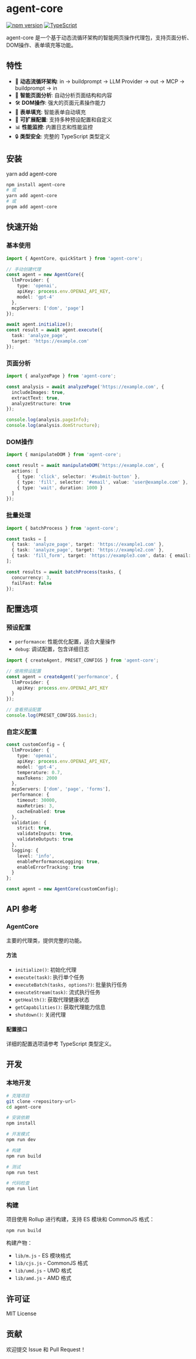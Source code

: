 # agent-core

[![npm version](https://badge.fury.io/js/agent-core.svg)](https://badge.fury.io/js/agent-core)
[![TypeScript](https://img.shields.io/badge/TypeScript-Ready-blue.svg)](https://www.typescriptlang.org)

agent-core 是一个基于动态流循环架构的智能网页操作代理包，支持页面分析、DOM操作、表单填充等功能。

## 特性

- 🔄 **动态流循环架构**: in → buildprompt → LLM Provider → out → MCP → buildprompt → in
- 🎯 **智能页面分析**: 自动分析页面结构和内容
- 🛠️ **DOM操作**: 强大的页面元素操作能力  
- 📝 **表单填充**: 智能表单自动填充
- 🔧 **可扩展配置**: 支持多种预设配置和自定义
- 📊 **性能监控**: 内置日志和性能监控
- 🔒 **类型安全**: 完整的 TypeScript 类型定义

## 安装

yarn add agent-core
```bash
npm install agent-core
# 或
yarn add agent-core
# 或
pnpm add agent-core
```

## 快速开始

### 基本使用

```typescript
import { AgentCore, quickStart } from 'agent-core';

// 手动创建代理
const agent = new AgentCore({
  llmProvider: {
    type: 'openai',
    apiKey: process.env.OPENAI_API_KEY,
    model: 'gpt-4'
  },
  mcpServers: ['dom', 'page']
});

await agent.initialize();
const result = await agent.execute({
  task: 'analyze_page',
  target: 'https://example.com'
});
```

### 页面分析

```typescript
import { analyzePage } from 'agent-core';

const analysis = await analyzePage('https://example.com', {
  includeImages: true,
  extractText: true,
  analyzeStructure: true
});

console.log(analysis.pageInfo);
console.log(analysis.domStructure);
```

### DOM操作

```typescript
import { manipulateDOM } from 'agent-core';

const result = await manipulateDOM('https://example.com', {
  actions: [
    { type: 'click', selector: '#submit-button' },
    { type: 'fill', selector: '#email', value: 'user@example.com' },
    { type: 'wait', duration: 1000 }
  ]
});
```

### 批量处理

```typescript
import { batchProcess } from 'agent-core';

const tasks = [
  { task: 'analyze_page', target: 'https://example1.com' },
  { task: 'analyze_page', target: 'https://example2.com' },
  { task: 'fill_form', target: 'https://example3.com', data: { email: 'test@example.com' } }
];

const results = await batchProcess(tasks, {
  concurrency: 3,
  failFast: false
});
```

## 配置选项

### 预设配置

- `performance`: 性能优化配置，适合大量操作
- `debug`: 调试配置，包含详细日志

```typescript
import { createAgent, PRESET_CONFIGS } from 'agent-core';

// 使用预设配置
const agent = createAgent('performance', {
  llmProvider: {
    apiKey: process.env.OPENAI_API_KEY
  }
});

// 查看预设配置
console.log(PRESET_CONFIGS.basic);
```

### 自定义配置

```typescript
const customConfig = {
  llmProvider: {
    type: 'openai',
    apiKey: process.env.OPENAI_API_KEY,
    model: 'gpt-4',
    temperature: 0.7,
    maxTokens: 2000
  },
  mcpServers: ['dom', 'page', 'forms'],
  performance: {
    timeout: 30000,
    maxRetries: 3,
    cacheEnabled: true
  },
  validation: {
    strict: true,
    validateInputs: true,
    validateOutputs: true
  },
  logging: {
    level: 'info',
    enablePerformanceLogging: true,
    enableErrorTracking: true
  }
};

const agent = new AgentCore(customConfig);
```

## API 参考

### AgentCore

主要的代理类，提供完整的功能。

#### 方法

- `initialize()`: 初始化代理
- `execute(task)`: 执行单个任务
- `executeBatch(tasks, options?)`: 批量执行任务
- `executeStream(task)`: 流式执行任务
- `getHealth()`: 获取代理健康状态
- `getCapabilities()`: 获取代理能力信息
- `shutdown()`: 关闭代理

#### 配置接口

详细的配置选项请参考 TypeScript 类型定义。

## 开发

### 本地开发

```bash
# 克隆项目
git clone <repository-url>
cd agent-core

# 安装依赖
npm install

# 开发模式
npm run dev

# 构建
npm run build

# 测试
npm run test

# 代码检查
npm run lint
```

### 构建

项目使用 Rollup 进行构建，支持 ES 模块和 CommonJS 格式：

```bash
npm run build
```

构建产物：
- `lib/m.js` - ES 模块格式
- `lib/cjs.js` - CommonJS 格式
- `lib/umd.js` - UMD 格式
- `lib/amd.js` - AMD 格式

## 许可证

MIT License

## 贡献

欢迎提交 Issue 和 Pull Request！
